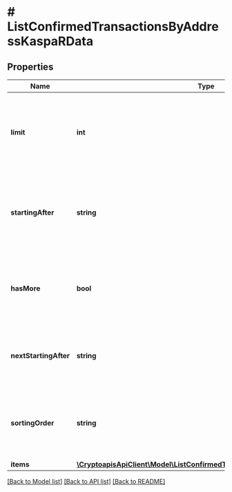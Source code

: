 # # ListConfirmedTransactionsByAddressKaspaRData

## Properties

Name | Type | Description | Notes
------------ | ------------- | ------------- | -------------
**limit** | **int** | Defines how many items should be returned in the response per page basis. |
**startingAfter** | **string** | Defines the id of the previous listed record id from which the current list should start from. | [optional]
**hasMore** | **bool** | Defines whether or not there are more elements available after this set. |
**nextStartingAfter** | **string** | Defines the id of the next page which the next list should start from. | [optional]
**sortingOrder** | **string** | Defines what the sorting order is either ascending or descending. | [optional]
**items** | [**\CryptoapisApiClient\Model\ListConfirmedTransactionsByAddressKaspaRI[]**](ListConfirmedTransactionsByAddressKaspaRI.md) |  |

[[Back to Model list]](../../README.md#models) [[Back to API list]](../../README.md#endpoints) [[Back to README]](../../README.md)
